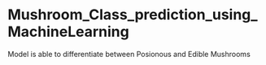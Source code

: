 # Mushroom_Class_prediction_using_MachineLearning
Model is able to differentiate between Posionous and Edible Mushrooms
